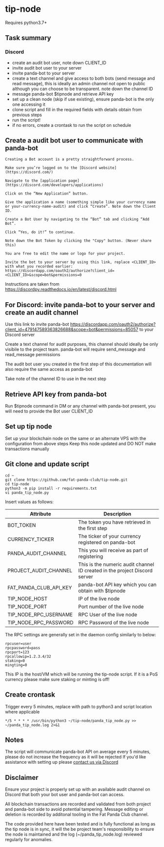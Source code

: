 # tip-node

Requires python3.7+

## Task summary

### Discord
* create an audit bot user, note down CLIENT_ID
* invite audit bot user to your server
* invite panda-bot to your server
* create a text channel and give access to both bots (send message and read message), this is ideally an admin channel not open to public although you can choose to be transparent. note down the channel ID
* message panda-bot $tipnode and retrieve API key
* set up a clean node (skip if use existing), ensure panda-bot is the only one accessing it
* clone script and fill in the required fields with details obtain from previous steps
* run the script!
* if no errors, create a crontask to run the script on schedule

## Create a audit bot user to communicate with panda-bot

```
Creating a Bot account is a pretty straightforward process.

Make sure you’re logged on to the [Discord website](https://discord.com/)

Navigate to the [application page](https://discord.com/developers/applications)

Click on the “New Application” button.

Give the application a name (something simple like your currency name or your-currency-name-audit) and click “Create”. Note down the Client ID.

Create a Bot User by navigating to the “Bot” tab and clicking “Add Bot”.

Click “Yes, do it!” to continue.

Note down the Bot Token by clicking the "Copy" button. (Never share this)

You are free to edit the name or logo for your project.

Invite the bot to your server by using this link, replace <CLIENT_ID> with what you recorded earlier:
https://discordapp.com/oauth2/authorize?client_id=<CLIENT_ID>&scope=bot&permissions=0

```

Instructions are taken from https://discordpy.readthedocs.io/en/latest/discord.html 


## For Discord: invite panda-bot to your server and create an audit channel

Use this link to invite panda-bot https://discordapp.com/oauth2/authorize?client_id=479147589363826688&scope=bot&permissions=85057 to your Discord server

Create a text channel for audit purposes, this channel should ideally be only visibile to the project team. panda-bot will require send_message and read_message permissions

The audit bot user you created in the first step of this documentation will also require the same access as panda-bot

Take note of the channel ID to use in the next step

## Retrieve API key from panda-bot

Run $tipnode command in DM or any channel with panda-bot present, you will need to provide the Bot user CLIENT_ID

## Set up tip node 

Set up your blockchain node on the same or an alternate VPS with the configuration from above steps
Keep this node updated and DO NOT make transactions manually

## Git clone and update script

```
cd ~
git clone https://github.com/fat-panda-club/tip-node.git
cd tip-node
python3 -m pip install -r requirements.txt
vi panda_tip_node.py
```

Insert values as follows:

| Attribute  | Description |
| ------------- | ------------- |
| BOT_TOKEN | The token you have retrieved in the first step
| CURRENCY_TICKER  | The ticker of your currency registered on panda-bot  |
| PANDA_AUDIT_CHANNEL | This you will receive as part of registering |
| PROJECT_AUDIT_CHANNEL | This is the numeric audit channel ID created in the project Discord server |
| FAT_PANDA_CLUB_API_KEY  | panda-bot API key which you can obtain with $tipnode  |
| TIP_NODE_HOST | IP of the live node |
| TIP_NODE_PORT | Port number of the live node |
| TIP_NODE_RPC_USERNAME | RPC User of the live node |
| TIP_NODE_RPC_PASSWORD | RPC Password of the live node |


The RPC settings are generally set in the daemon config similarly to below:

```
rpcuser=user
rpcpassword=pass
rpcport=123
rpcallowip=1.2.3.4/32 
staking=0
mingting=0
```
This IP is the host/VM which will be running the tip-node script. If it is a PoS currency please make sure staking or minting is off!

## Create crontask 

Trigger every 5 minutes, replace with path to python3 and script location where applicable

`*/5 * * * * /usr/bin/python3 ~/tip-node/panda_tip_node.py >> ~/panda_tip_node.log 2>&1`



## Notes

The script will communicate panda-bot API on average every 5 minutes, please do not increase the frequency as it will be rejected
If you'd like assistance with setting up please [contact us via Discord](https://discord.gg/Hs57Jg4) 

## Disclaimer

Ensure your project is properly set up with an available audit channel on Discord that both your bot user and panda-bot can access.

All blockchain transactions are recorded and validated from both project and panda-bot side to avoid potential tampering. Message editing or deletion is recorded by additonal tooling in the Fat Panda Club channel.

The code provided here have been tested and is fully functional as long as the tip node is in sync, it will the be project team's responsibility to ensure the node is maintained and the log (~/panda_tip_node.log) reviewed regularly for anomalies.

